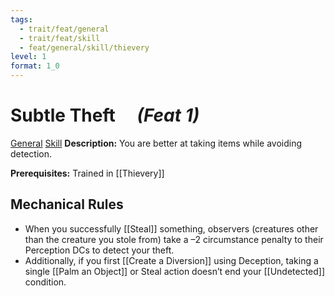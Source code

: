 ```yaml
---
tags:
  - trait/feat/general
  - trait/feat/skill
  - feat/general/skill/thievery
level: 1
format: 1_0
---
```

# Subtle Theft &emsp;*(Feat 1)*

[General](General.md "Feat Trait") [Skill](Skill.md "Feat Trait") 
**Description:** You are better at taking items while avoiding detection.

**Prerequisites:** Trained in [[Thievery]]

## Mechanical Rules

- When you successfully [[Steal]] something, observers (creatures other than the creature you stole from) take a –2 circumstance penalty to their Perception DCs to detect your theft.
- Additionally, if you first [[Create a Diversion]] using Deception, taking a single [[Palm an Object]] or Steal action doesn’t end your [[Undetected]] condition.